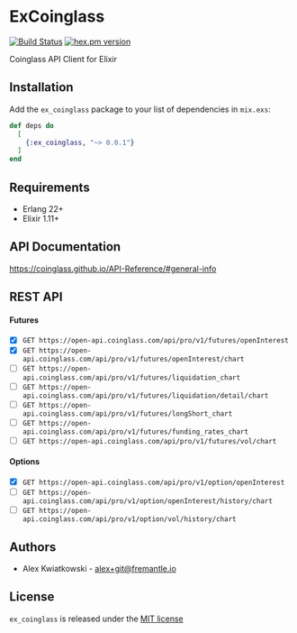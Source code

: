 # ExCoinglass
[![Build Status](https://github.com/fremantle-industries/ex_coinglass/workflows/test/badge.svg?branch=main)](https://github.com/fremantle-industries/ex_coinglass/actions?query=workflow%3Atest)
[![hex.pm version](https://img.shields.io/hexpm/v/ex_coinglass.svg?style=flat)](https://hex.pm/packages/ex_coinglass)

Coinglass API Client for Elixir

## Installation

Add the `ex_coinglass` package to your list of dependencies in `mix.exs`:

```elixir
def deps do
  [
    {:ex_coinglass, "~> 0.0.1"}
  ]
end
```

## Requirements

- Erlang 22+
- Elixir 1.11+

## API Documentation

https://coinglass.github.io/API-Reference/#general-info

## REST API

#### Futures

- [x] `GET https://open-api.coinglass.com/api/pro/v1/futures/openInterest`
- [x] `GET https://open-api.coinglass.com/api/pro/v1/futures/openInterest/chart`
- [ ] `GET https://open-api.coinglass.com/api/pro/v1/futures/liquidation_chart`
- [ ] `GET https://open-api.coinglass.com/api/pro/v1/futures/liquidation/detail/chart`
- [ ] `GET https://open-api.coinglass.com/api/pro/v1/futures/longShort_chart`
- [ ] `GET https://open-api.coinglass.com/api/pro/v1/futures/funding_rates_chart`
- [ ] `GET https://open-api.coinglass.com/api/pro/v1/futures/vol/chart`

#### Options

- [x] `GET https://open-api.coinglass.com/api/pro/v1/option/openInterest`
- [ ] `GET https://open-api.coinglass.com/api/pro/v1/option/openInterest/history/chart`
- [ ] `GET https://open-api.coinglass.com/api/pro/v1/option/vol/history/chart`

## Authors

- Alex Kwiatkowski - alex+git@fremantle.io

## License

`ex_coinglass` is released under the [MIT license](./LICENSE)

